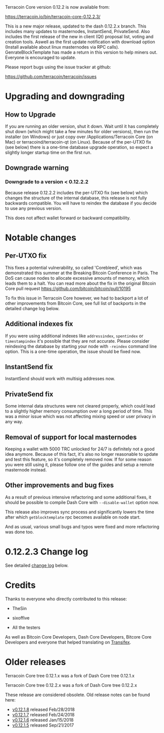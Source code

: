 Terracoin Core version 0.12.2 is now available from:

  <https://terracoin.io/bin/terracoin-core-0.12.2.3/>

This is a new major release, updated to the dash 0.12.2.x branch. This
includes many updates to masternodes, InstantSend, PrivateSend. Also includes
the first release of the new in client (Qt) proposal list, voting and creation
tools. Aswell as the first update notification with download option (Install
available about linux masternodes via RPC calls). GenrateBlockTemplate has
made a return in this version to help miners out. Everyone is encouraged to
update.

Please report bugs using the issue tracker at github:

  <https://github.com/terracoin/terracoin/issues>

Upgrading and downgrading
=========================

How to Upgrade
--------------

If you are running an older version, shut it down. Wait until it has completely
shut down (which might take a few minutes for older versions), then run the
installer (on Windows) or just copy over /Applications/Terracoin Core (on Mac)
or terracoind/terracoin-qt (on Linux). Because of the per-UTXO fix (see below) there is a one-time database upgrade operation, so expect a slightly longer startup time on the first run.

Downgrade warning
-----------------

### Downgrade to a version < 0.12.2.2

Because release 0.12.2.2 includes the per-UTXO fix (see below) which changes
the structure of the internal database, this release is not fully backwards
compatible. You will have to reindex the database if you decide to use any
previous version.

This does not affect wallet forward or backward compatibility.

Notable changes
===============

Per-UTXO fix
------------

This fixes a potential vulnerability, so called 'Corebleed', which was
demonstrated this summer at the Вrеаkіng Віtсоіn Соnfеrеnсе іn Раrіs. The DoS
can cause nodes to allocate excessive amounts of memory, which leads them to a
halt. You can read more about the fix in the original Bitcoin Core pull request
https://github.com/bitcoin/bitcoin/pull/10195

To fix this issue in Terracoin Core however, we had to backport a lot of other
improvements from Bitcoin Core, see full list of backports in the detailed
change log below.

Additional indexes fix
----------------------
If you were using additional indexes like `addressindex`, `spentindex` or
`timestampindex` it's possible that they are not accurate. Please consider
reindexing the database by starting your node with `-reindex` command line
option. This is a one-time operation, the issue should be fixed now.

InstantSend fix
---------------

InstantSend should work with multisig addresses now.

PrivateSend fix
---------------

Some internal data structures were not cleared properly, which could lead to a
slightly higher memory consumption over a long period of time. This was a minor
issue which was not affecting mixing speed or user privacy in any way.

Removal of support for local masternodes
----------------------------------------

Keeping a wallet with 5000 TRC unlocked for 24/7 is definitely not a good idea
anymore. Because of this fact, it's also no longer reasonable to update and
test this feature, so it's completely removed now. If for some reason you were
still using it, please follow one of the guides and setup a remote masternode
instead.

Other improvements and bug fixes
--------------------------------

As a result of previous intensive refactoring and some additional fixes, it
should be possible to compile Dash Core with `--disable-wallet` option now.

This release also improves sync process and significantly lowers the time after
which `getblocktemplate` rpc becomes available on node start.

And as usual, various small bugs and typos were fixed and more refactoring was
done too.

0.12.2.3 Change log
===================

See detailed [change log](https://github.com/terracoin/terracoin/compare/v0.12.1.8...terracoin:v0.12.2.3) below.

Credits
=======

Thanks to everyone who directly contributed to this release:

- TheSin
- sixoffive

- All the testers

As well as Bitcoin Core Developers, Dash Core Developers, Bitcore Core Developers and everyone that helped translating on [Transifex](https://www.transifex.com/projects/p/terracoin/).

Older releases
==============

Terracoin Core tree 0.12.1.x was a fork of Dash Core tree 0.12.1.x

Terracoin Core tree 0.12.2.x was a fork of Dash Core tree 0.12.2.x

These release are considered obsolete. Old release notes can be found here:

- [v0.12.1.8](release-notes/release-notes-0.12.1.8.md) released Feb/28/2018
- [v0.12.1.7](release-notes/release-notes-0.12.1.7.md) released Feb/24/2018
- [v0.12.1.6](release-notes/release-notes-0.12.1.6.md) released Jan/15/2018
- [v0.12.1.5](release-notes/release-notes-0.12.1.5.md) released Sep/21/2017

